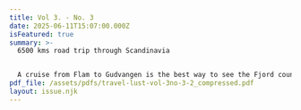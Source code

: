 ```yaml
---
title: Vol 3. - No. 3
date: 2025-06-11T15:07:00.000Z
isFeatured: true
summary: >-
  6500 kms road trip through Scandinavia


  A cruise from Flam to Gudvangen is the best way to see the Fjord country of Norway. 
pdf_file: /assets/pdfs/travel-lust-vol-3no-3-2_compressed.pdf
layout: issue.njk
---
```

